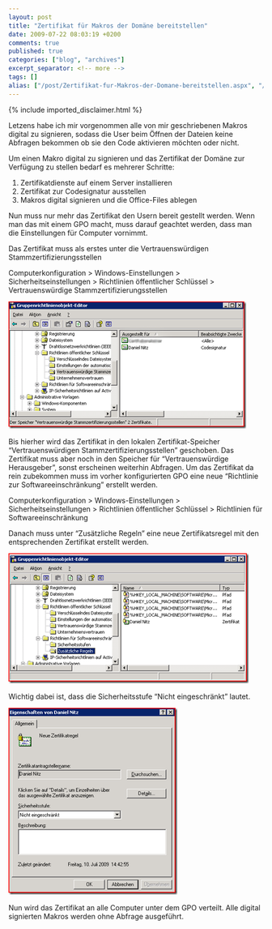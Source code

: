```yaml
---
layout: post
title: "Zertifikat für Makros der Domäne bereitstellen"
date: 2009-07-22 08:03:19 +0200
comments: true
published: true
categories: ["blog", "archives"]
excerpt_separator: <!-- more -->
tags: []
alias: ["/post/Zertifikat-fur-Makros-der-Domane-bereitstellen.aspx", "/post/zertifikat-fur-makros-der-domane-bereitstellen.aspx"]
---
```

<!-- more -->
{% include imported_disclaimer.html %}
<p>Letzens habe ich mir vorgenommen alle von mir geschriebenen Makros digital zu signieren, sodass die User beim Öffnen der Dateien keine Abfragen bekommen ob sie den Code aktivieren möchten oder nicht. </p>  <p>Um einen Makro digital zu signieren und das Zertifikat der Domäne zur Verfügung zu stellen bedarf es mehrerer Schritte: </p>  <ol>   <li>Zertifikatdienste auf einem Server installieren </li>    <li>Zertifikat zur Codesignatur ausstellen </li>    <li>Makros digital signieren und die Office-Files ablegen </li> </ol>  <p>Nun muss nur mehr das Zertifikat den Usern bereit gestellt werden. Wenn man das mit einem GPO macht, muss darauf geachtet werden, dass man die Einstellungen für Computer vornimmt. </p>  <p>Das Zertifikat muss als erstes unter die Vertrauenswürdigen Stammzertifizierungsstellen </p>  <p>Computerkonfiguration &gt; Windows-Einstellungen &gt; Sicherheitseinstellungen &gt; Richtlinien öffentlicher Schlüssel &gt; Vertrauenswürdige Stammzertifizierungsstellen </p>  <p><a href="/assets/image.png"><img style="border-bottom: 0px; border-left: 0px; display: inline; margin-left: 0px; border-top: 0px; margin-right: 0px; border-right: 0px" title="image" border="0" alt="image" src="/assets/image_thumb.png" width="470" height="251" /></a></p>  <p> Bis hierher wird das Zertifikat in den lokalen Zertifikat-Speicher “Vertrauenswürdigen Stammzertifizierungsstellen” geschoben. Das Zertifikat muss aber noch in den Speicher für “Vertrauenswürdige Herausgeber”, sonst erscheinen weiterhin Abfragen. Um das Zertifikat da rein zubekommen muss im vorher konfigurierten GPO eine neue “Richtlinie zur Softwareeinschränkung” erstellt werden. </p>  <p>Computerkonfiguration &gt; Windows-Einstellungen &gt; Sicherheitseinstellungen &gt; Richtlinien öffentlicher Schlüssel &gt; Richtlinien für Softwareeinschränkung </p>  <p>Danach muss unter “Zusätzliche Regeln” eine neue Zertifikatsregel mit den entsprechenden Zertifikat erstellt werden. </p>  <p><a href="/assets/image_1.png"><img style="border-bottom: 0px; border-left: 0px; display: inline; border-top: 0px; border-right: 0px" title="image" border="0" alt="image" src="/assets/image_thumb_1.png" width="475" height="257" /></a></p>  <p>Wichtig dabei ist, dass die Sicherheitsstufe “Nicht eingeschränkt” lautet.</p>  <p><a href="/assets/image_3.png"><img style="border-bottom: 0px; border-left: 0px; display: inline; border-top: 0px; border-right: 0px" title="image" border="0" alt="image" src="/assets/image_thumb_3.png" width="334" height="369" /></a> </p>  <p>Nun wird das Zertifikat an alle Computer unter dem GPO verteilt. Alle digital signierten Makros werden ohne Abfrage ausgeführt.</p>
